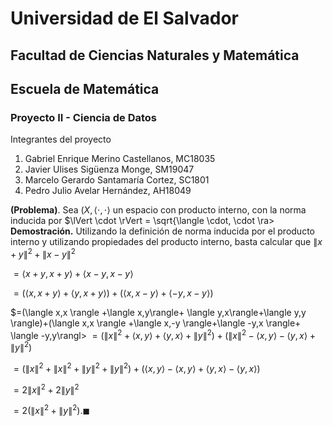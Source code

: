# Universidad de El Salvador
## Facultad de Ciencias Naturales y Matemática
## Escuela de Matemática


### Proyecto II - Ciencia de Datos

Integrantes del proyecto

1. Gabriel Enrique Merino Castellanos, MC18035
2. Javier Ulises Sigüenza Monge, SM19047
3. Marcelo Gerardo Santamaría Cortez, SC1801
4. Pedro Julio Avelar Hernández, AH18049

**(Problema)**. Sea $(X, \langle \cdot, \cdot \rangle$ un espacio con producto interno, con la norma inducida por $\lVert \cdot \rVert = \sqrt{\langle \cdot, \cdot \ra>
**Demostración.** Utilizando la definición de norma inducida por el producto interno y utilizando propiedades del producto interno, basta calcular que
$\lVert x+y \rVert^2 + \lVert x-y \rVert^2$

$=\langle x+y, x+y \rangle + \langle x-y,x-y \rangle$

$=(\langle x,x+y \rangle+\langle y,x+y \rangle)+(\langle x,x-y \rangle+\langle -y,x-y\rangle)$

$=(\langle x,x \rangle +\langle x,y\rangle+ \langle y,x\rangle+\langle y,y \rangle)+(\langle x,x \rangle +\langle x,-y \rangle+\langle -y,x \rangle+ \langle -y,y\rangl>
$=(\lVert x \rVert^2+\langle x,y\rangle+ \langle y,x\rangle+\lVert y \rVert^2)+(\lVert x \rVert^2-\langle x,y\rangle- \langle y,x\rangle+\lVert y \rVert^2)$

$=(\lVert x \rVert^2+\lVert x \rVert^2+\lVert y \rVert^2+\lVert y \rVert^2)+(\langle x,y\rangle-\langle x,y\rangle+\langle y,x\rangle-\langle y,x\rangle)$

$=2\lVert x \rVert^2+2\lVert y \rVert^2$

$=2(\lVert x \rVert^2+\lVert y \rVert^2). \blacksquare$
